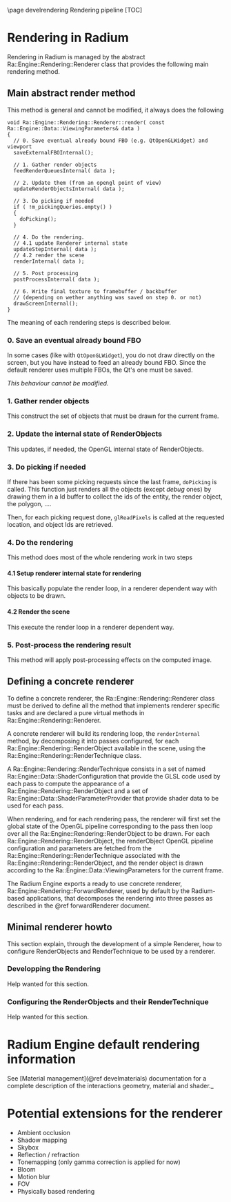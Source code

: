 \page develrendering  Rendering pipeline
[TOC]

# Rendering in Radium
Rendering in Radium is managed by the abstract Ra::Engine::Rendering::Renderer class that provides the following main rendering method.

## Main abstract render method

This method is general and cannot be modified, it always does the following

~~~{.cpp}
void Ra::Engine::Rendering::Renderer::render( const Ra::Engine::Data::ViewingParameters& data )
{
  // 0. Save eventual already bound FBO (e.g. QtOpenGLWidget) and viewport
  saveExternalFBOInternal();

  // 1. Gather render objects
  feedRenderQueuesInternal( data );

  // 2. Update them (from an opengl point of view)
  updateRenderObjectsInternal( data );

  // 3. Do picking if needed
  if ( !m_pickingQueries.empty() )
  {
    doPicking();
  }

  // 4. Do the rendering.
  // 4.1 update Renderer internal state
  updateStepInternal( data );
  // 4.2 render the scene
  renderInternal( data );

  // 5. Post processing
  postProcessInternal( data );

  // 6. Write final texture to framebuffer / backbuffer
  // (depending on wether anything was saved on step 0. or not)
  drawScreenInternal();
}
~~~
The meaning of each rendering steps is described below.

### 0. Save an eventual already bound FBO
In some cases (like with `QtOpenGLWidget`), you do not draw directly on the screen, but you have instead
to feed an already bound FBO. Since the default renderer uses multiple FBOs, the Qt's one must be saved.

_This behaviour cannot be modified._

### 1. Gather render objects
This construct the set of objects that must be drawn for the current frame.

### 2. Update the internal state of RenderObjects
This updates, if needed, the OpenGL internal state of RenderObjects.

### 3. Do picking if needed
If there has been some picking requests since the last frame, `doPicking` is called.
This function just renders all the objects (except _debug_ ones) by drawing them in a Id buffer to collect the ids
of the entity, the render object, the polygon, ....

Then, for each picking request done, `glReadPixels` is called at the requested location, and object Ids are retrieved.

### 4. Do the rendering
This method does most of the whole rendering work in two steps
#### 4.1 Setup renderer internal state for rendering
This basically populate the render loop, in a renderer dependent way with objects to be drawn.
#### 4.2 Render the scene
This execute the render loop in a renderer dependent way.

### 5. Post-process the rendering result
This method will apply post-processing effects on the computed image.

## Defining a concrete renderer

To define a concrete renderer, the Ra::Engine::Rendering::Renderer class must be derived to define all the method that
implements renderer specific tasks and are declared a pure virtual methods in Ra::Engine::Rendering::Renderer.

A concrete renderer will build its rendering loop, the `renderInternal` method, by decomposing it into passes
configured, for each Ra::Engine::Rendering::RenderObject available in the scene, using the
Ra::Engine::Rendering::RenderTechnique class.

A Ra::Engine::Rendering::RenderTechnique consists in a set of named Ra::Engine::Data::ShaderConfiguration that provide
the GLSL code used by each pass to compute the appearance of a Ra::Engine::Rendering::RenderObject and a set of
Ra::Engine::Data::ShaderParameterProvider that provide shader data to be used for each pass.

When rendering, and for each rendering pass, the renderer will first set the global state of the OpenGL pipeline
corresponding to the pass then loop over all the Ra::Engine::Rendering::RenderObject to be drawn.
For each Ra::Engine::Rendering::RenderObject, the renderObject OpenGL pipeline configuration and parameters are fetched
from the Ra::Engine::Rendering::RenderTechnique associated with the Ra::Engine::Rendering::RenderObject, and the
render object is drawn according to the Ra::Engine::Data::ViewingParameters for the current frame.

The Radium Engine exports a ready to use concrete renderer, Ra::Engine::Rendering::ForwardRenderer, used by default by
the Radium-based applications, that decomposes the rendering into three passes as described in the @ref forwardRenderer
document.

## Minimal renderer howto
This section explain, through the development of a simple Renderer, how to configure RenderObjects and RenderTechnique
to be used by a renderer.

### Developping the Rendering
Help wanted for this section.

### Configuring the RenderObjects and their RenderTechnique
Help wanted for this section.


# Radium Engine default rendering information

See [Material management](@ref develmaterials) documentation for a complete description of the
interactions geometry, material and shader._



# Potential extensions for the renderer
*   Ambient occlusion
*   Shadow mapping
*   Skybox
*   Reflection / refraction
*   Tonemapping (only gamma correction is applied for now)
*   Bloom
*   Motion blur
*   FOV
*   Physically based rendering
